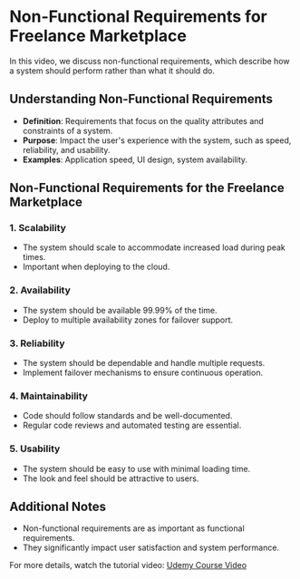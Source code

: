 # Non-Functional Requirements for Freelance Marketplace

In this video, we discuss non-functional requirements, which describe how a system should perform rather than what it should do.

## Understanding Non-Functional Requirements

- **Definition**: Requirements that focus on the quality attributes and constraints of a system.
- **Purpose**: Impact the user's experience with the system, such as speed, reliability, and usability.
- **Examples**: Application speed, UI design, system availability.

## Non-Functional Requirements for the Freelance Marketplace

### 1. Scalability
- The system should scale to accommodate increased load during peak times.
- Important when deploying to the cloud.

### 2. Availability
- The system should be available 99.99% of the time.
- Deploy to multiple availability zones for failover support.

### 3. Reliability
- The system should be dependable and handle multiple requests.
- Implement failover mechanisms to ensure continuous operation.

### 4. Maintainability
- Code should follow standards and be well-documented.
- Regular code reviews and automated testing are essential.

### 5. Usability
- The system should be easy to use with minimal loading time.
- The look and feel should be attractive to users.

## Additional Notes

- Non-functional requirements are as important as functional requirements.
- They significantly impact user satisfaction and system performance.

For more details, watch the tutorial video: [Udemy Course Video](https://www.udemy.com/course/microservices-with-nodejs-react-typescript-and-kubernetes/learn/lecture/40860743)
